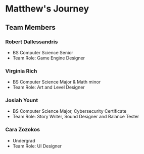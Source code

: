 # Matthew's Journey 

## Team Members 

### Robert Dallessandris
- BS Computer Science Senior
- Team Role: Game Engine Designer

### Virginia Rich
- BS Computer Science Major & Math minor
- Team Role: Art and Level Designer

### Josiah Yount
- BS Computer Science Major, Cybersecurity Certificate
- Team Role: Story Writer, Sound Designer and Balance Tester

### Cara Zozokos
- Undergrad 
- Team Role: UI Designer
